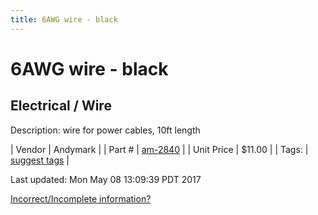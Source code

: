 ```yaml
---
title: 6AWG wire - black
---
```


# 6AWG wire - black
## Electrical / Wire
Description: 	wire for power cables, 10ft length 

| Vendor | Andymark | 
| Part # | [am-2840](http://www.andymark.com/product-p/am-2840.htm) | 
| Unit Price | $11.00 | 
| Tags: | [suggest tags](https://docs.google.com/forms/d/e/1FAIpQLSeWyY8v3RgOty-MyWmh9U0iivNYN_molChYyS-0U-o-kOAv_g/viewform) | 

Last updated: Mon May 08 13:09:39 PDT 2017

 [Incorrect/Incomplete information?](https://docs.google.com/forms/d/e/1FAIpQLSeWyY8v3RgOty-MyWmh9U0iivNYN_molChYyS-0U-o-kOAv_g/viewform)